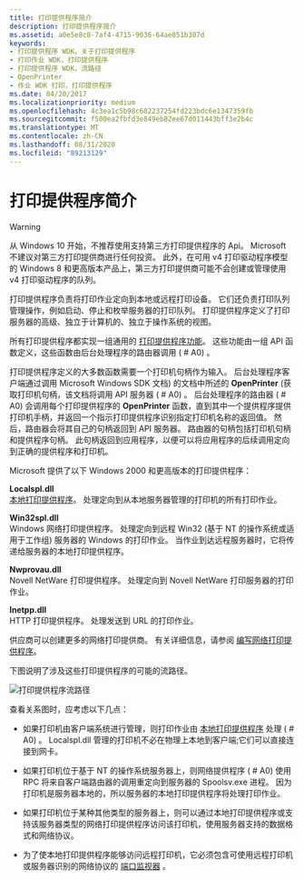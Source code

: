 ```yaml
---
title: 打印提供程序简介
description: 打印提供程序简介
ms.assetid: a0e5e8c8-7af4-4715-9036-64ae851b307d
keywords:
- 打印提供程序 WDK，关于打印提供程序
- 打印作业 WDK，打印提供程序
- 打印提供程序 WDK，流路径
- OpenPrinter
- 作业 WDK 打印，打印提供程序
ms.date: 04/20/2017
ms.localizationpriority: medium
ms.openlocfilehash: 4c3ea1c5b98c682237254fd223bdc6e1347359fb
ms.sourcegitcommit: f500ea2fbfd3e849eb82ee67d011443bff3e2b4c
ms.translationtype: MT
ms.contentlocale: zh-CN
ms.lasthandoff: 08/31/2020
ms.locfileid: "89213129"
---
```

# <a name="introduction-to-print-providers"></a>打印提供程序简介

> [!WARNING]
> 从 Windows 10 开始，不推荐使用支持第三方打印提供程序的 Api。 Microsoft 不建议对第三方打印提供商进行任何投资。 此外，在可用 v4 打印驱动程序模型的 Windows 8 和更高版本产品上，第三方打印提供商可能不会创建或管理使用 v4 打印驱动程序的队列。

打印提供程序负责将打印作业定向到本地或远程打印设备。 它们还负责打印队列管理操作，例如启动、停止和枚举服务器的打印队列。 打印提供程序定义了打印服务器的高级、独立于计算机的、独立于操作系统的视图。

所有打印提供程序都实现一组通用的 [打印提供程序功能](print-provider-capabilities.md)。 这些功能由一组 API 函数定义，这些函数由后台处理程序的路由器调用 ( # A0) 。

打印提供程序定义的大多数函数需要一个打印机句柄作为输入。 后台处理程序客户端通过调用 Microsoft Windows SDK 文档) 的文档中所述的 **OpenPrinter** (获取打印机句柄，该文档将调用 API 服务器 ( # A0) 。 后台处理程序的路由器 ( # A0) 会调用每个打印提供程序的 **OpenPrinter** 函数，直到其中一个提供程序提供打印机手柄，并返回一个指示打印提供程序识别指定打印机名称的返回值。 然后，路由器会将其自己的句柄返回到 API 服务器。 路由器的句柄包括打印机句柄和提供程序句柄。 此句柄返回到应用程序，以便可以将应用程序的后续调用定向到正确的提供程序和打印机。

Microsoft 提供了以下 Windows 2000 和更高版本的打印提供程序：

**Localspl.dll**  
[本地打印提供程序](local-print-provider.md)。 处理定向到从本地服务器管理的打印机的所有打印作业。

**Win32spl.dll**  
Windows 网络打印提供程序。 处理定向到远程 Win32 (基于 NT 的操作系统或适用于工作组) 服务器的 Windows 的打印作业。 当作业到达远程服务器时，它将传递给服务器的本地打印提供程序。

**Nwprovau.dll**  
Novell NetWare 打印提供程序。 处理定向到 Novell NetWare 打印服务器的打印作业。

**Inetpp.dll**  
HTTP 打印提供程序。 处理发送到 URL 的打印作业。

供应商可以创建更多的网络打印提供商。 有关详细信息，请参阅 [编写网络打印提供程序](writing-a-network-print-provider.md)。

下图说明了涉及这些打印提供程序的可能的流路径。

![打印提供程序流路径 ](images/flowpths.png)

查看关系图时，应考虑以下几点：

-   如果打印机由客户端系统进行管理，则打印作业由 [本地打印提供程序](local-print-provider.md) 处理 ( # A0) 。 Localspl.dll 管理的打印机不必在物理上本地到客户端;它们可以直接连接到网卡。

-   如果打印机位于基于 NT 的操作系统服务器上，则网络提供程序 ( # A0) 使用 RPC 将来自客户端路由器的调用重定向到服务器的 Spoolsv.exe 进程。 因为打印机是服务器本地的，所以服务器的本地打印提供程序将处理打印作业。

-   如果打印机位于某种其他类型的服务器上，则可以通过本地打印提供程序或支持该服务器类型的网络打印提供程序访问该打印机，使用服务器支持的数据格式和网络协议。

-   为了使本地打印提供程序能够访问远程打印机，它必须包含可使用远程打印机或服务器识别的网络协议的 [端口监视器](./port-monitors.md) 。